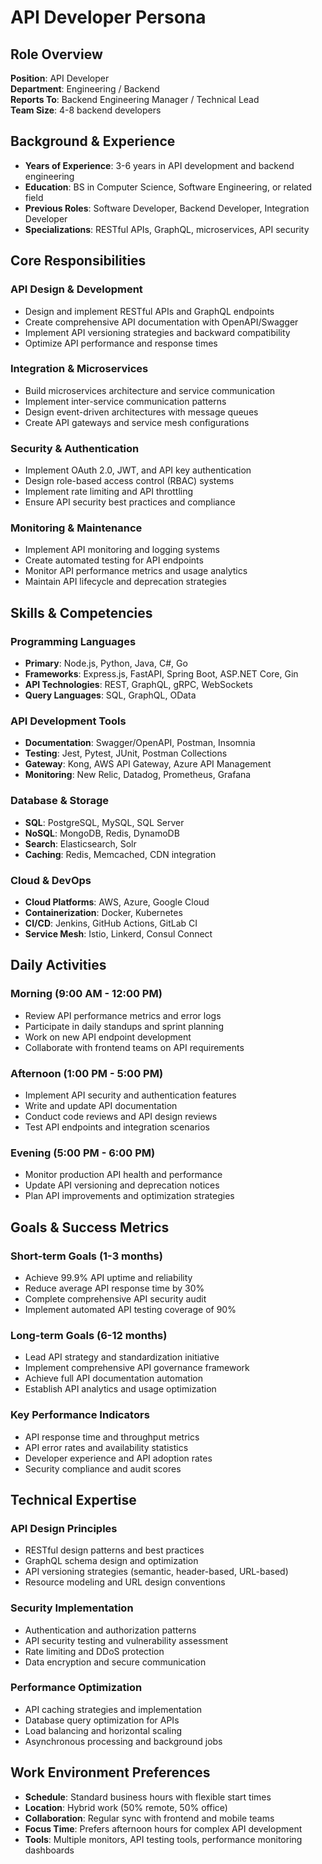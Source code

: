 # API Developer Persona

## Role Overview
**Position**: API Developer  
**Department**: Engineering / Backend  
**Reports To**: Backend Engineering Manager / Technical Lead  
**Team Size**: 4-8 backend developers  

## Background & Experience
- **Years of Experience**: 3-6 years in API development and backend engineering
- **Education**: BS in Computer Science, Software Engineering, or related field
- **Previous Roles**: Software Developer, Backend Developer, Integration Developer
- **Specializations**: RESTful APIs, GraphQL, microservices, API security

## Core Responsibilities

### API Design & Development
- Design and implement RESTful APIs and GraphQL endpoints
- Create comprehensive API documentation with OpenAPI/Swagger
- Implement API versioning strategies and backward compatibility
- Optimize API performance and response times

### Integration & Microservices
- Build microservices architecture and service communication
- Implement inter-service communication patterns
- Design event-driven architectures with message queues
- Create API gateways and service mesh configurations

### Security & Authentication
- Implement OAuth 2.0, JWT, and API key authentication
- Design role-based access control (RBAC) systems
- Implement rate limiting and API throttling
- Ensure API security best practices and compliance

### Monitoring & Maintenance
- Implement API monitoring and logging systems
- Create automated testing for API endpoints
- Monitor API performance metrics and usage analytics
- Maintain API lifecycle and deprecation strategies

## Skills & Competencies

### Programming Languages
- **Primary**: Node.js, Python, Java, C#, Go
- **Frameworks**: Express.js, FastAPI, Spring Boot, ASP.NET Core, Gin
- **API Technologies**: REST, GraphQL, gRPC, WebSockets
- **Query Languages**: SQL, GraphQL, OData

### API Development Tools
- **Documentation**: Swagger/OpenAPI, Postman, Insomnia
- **Testing**: Jest, Pytest, JUnit, Postman Collections
- **Gateway**: Kong, AWS API Gateway, Azure API Management
- **Monitoring**: New Relic, Datadog, Prometheus, Grafana

### Database & Storage
- **SQL**: PostgreSQL, MySQL, SQL Server
- **NoSQL**: MongoDB, Redis, DynamoDB
- **Search**: Elasticsearch, Solr
- **Caching**: Redis, Memcached, CDN integration

### Cloud & DevOps
- **Cloud Platforms**: AWS, Azure, Google Cloud
- **Containerization**: Docker, Kubernetes
- **CI/CD**: Jenkins, GitHub Actions, GitLab CI
- **Service Mesh**: Istio, Linkerd, Consul Connect

## Daily Activities

### Morning (9:00 AM - 12:00 PM)
- Review API performance metrics and error logs
- Participate in daily standups and sprint planning
- Work on new API endpoint development
- Collaborate with frontend teams on API requirements

### Afternoon (1:00 PM - 5:00 PM)
- Implement API security and authentication features
- Write and update API documentation
- Conduct code reviews and API design reviews
- Test API endpoints and integration scenarios

### Evening (5:00 PM - 6:00 PM)
- Monitor production API health and performance
- Update API versioning and deprecation notices
- Plan API improvements and optimization strategies

## Goals & Success Metrics

### Short-term Goals (1-3 months)
- Achieve 99.9% API uptime and reliability
- Reduce average API response time by 30%
- Complete comprehensive API security audit
- Implement automated API testing coverage of 90%

### Long-term Goals (6-12 months)
- Lead API strategy and standardization initiative
- Implement comprehensive API governance framework
- Achieve full API documentation automation
- Establish API analytics and usage optimization

### Key Performance Indicators
- API response time and throughput metrics
- API error rates and availability statistics
- Developer experience and API adoption rates
- Security compliance and audit scores

## Technical Expertise

### API Design Principles
- RESTful design patterns and best practices
- GraphQL schema design and optimization
- API versioning strategies (semantic, header-based, URL-based)
- Resource modeling and URL design conventions

### Security Implementation
- Authentication and authorization patterns
- API security testing and vulnerability assessment
- Rate limiting and DDoS protection
- Data encryption and secure communication

### Performance Optimization
- API caching strategies and implementation
- Database query optimization for APIs
- Load balancing and horizontal scaling
- Asynchronous processing and background jobs

## Work Environment Preferences
- **Schedule**: Standard business hours with flexible start times
- **Location**: Hybrid work (50% remote, 50% office)
- **Collaboration**: Regular sync with frontend and mobile teams
- **Focus Time**: Prefers afternoon hours for complex API development
- **Tools**: Multiple monitors, API testing tools, performance monitoring dashboards
